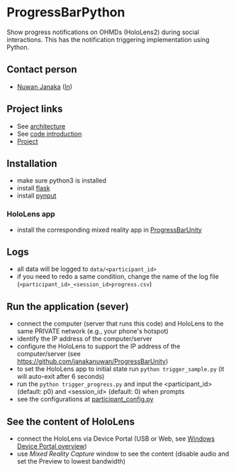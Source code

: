 # ProgressBarPython
Show progress notifications on OHMDs (HoloLens2) during social interactions. This has the notification triggering implementation using Python.


## Contact person
- [Nuwan Janaka](https://www.nus-hci.org/team/nuwan-janaka/) ([In](https://www.linkedin.com/in/nuwan-janaka/))

## Project links
- See [architecture](https://docs.google.com/presentation/d/1PM6vqneAFQTyWqf7iwJGsualcYMQ_Krg9VtM4reVdrM/edit?usp=sharing)
- See [code introduction](https://drive.google.com/drive/folders/1ROBhivaV54AYaH4TrRMI-pO6aQM5NOys)
- [Project](https://drive.google.com/drive/folders/1T4qx_t7rxK0jX1LsGDBQuSTUcwmA7dpL)

## Installation
- make sure python3 is installed
- install [flask ](https://pypi.org/project/Flask/)
- install [pynput](https://pypi.org/project/pynput/)

### HoloLens app
- install the corresponding mixed reality app in [ProgressBarUnity](https://github.com/NUS-HCILab/ProgressBarUnity)

## Logs
- all data will be logged to `data/<participant_id>`
- if you need to redo a same condition, change the name of the log file (`<participant_id>_<session_id>progress.csv`)


## Run the application (sever)
- connect the computer (server that runs this code) and HoloLens to the same PRIVATE network (e.g., your phone's hotspot)
- identify the IP address of the computer/server
- configure the HoloLens to support the IP address of the computer/server (see https://github.com/janakanuwan/ProgressBarUnity)
- to set the HoloLens app to initial state run `python trigger_sample.py` (it will auto-exit after 6 seconds)
- run the `python trigger_progress.py` and input the <participant_id> (default: p0) and <session_id> (default: 0) when prompts
- see the configurations at [participant_config.py](participant_config.py)

## See the content of HoloLens
- connect the HoloLens via Device Portal (USB or Web, see [Windows Device Portal overview](https://docs.microsoft.com/en-us/windows/uwp/debug-test-perf/device-portal))
- use *Mixed Reality Capture* window to see the content (disable audio and set the Preview to lowest bandwidth)



